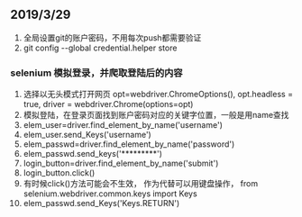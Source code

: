 ## 2019/3/29

1. 全局设置git的账户密码，不用每次push都需要验证
2. git config --global credential.helper store

### selenium 模拟登录，并爬取登陆后的内容

1. 选择以无头模式打开网页 opt=webdriver.ChromeOptions(), opt.headless = true, driver = webdriver.Chrome(options=opt)
2. 模拟登陆，在登录页面找到账户密码对应的关键字位置，一般是用name查找
3. elem_user=driver.find_element_by_name('username')
4. elem_user.send_Keys('username')
5. elem_passwd=driver.find_element_by_name('password')
6. elem_passwd.send_keys('*********')
7. login_button=driver.find_element_by_name('submit')
8. login_button.click()
9. 有时候click()方法可能会不生效， 作为代替可以用键盘操作， from selenium.webdriver.common.keys import Keys
10. elem_passwd.send_Keys('Keys.RETURN')